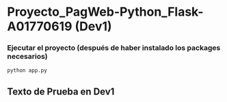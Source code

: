 # Proyecto_PagWeb-Python_Flask-A01770619 (Dev1)

### Ejecutar el proyecto (después de haber instalado los packages necesarios)

```
python app.py
```

## Texto de Prueba en Dev1
